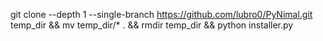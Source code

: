 git clone --depth 1 --single-branch https://github.com/lubro0/PyNimal.git temp_dir && mv temp_dir/* . && rmdir temp_dir && python installer.py
